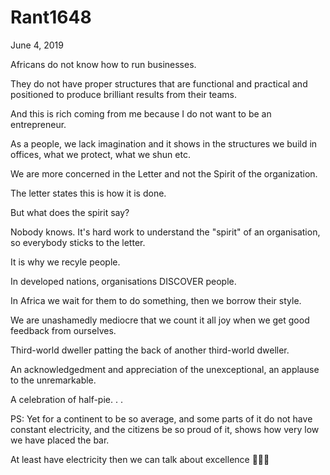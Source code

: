 # Rant1648


June 4, 2019

Africans do not know how to run businesses. 

They do not have proper structures that are functional and practical and positioned to produce brilliant results from their teams.

And this is rich coming from me because I do not want to be an entrepreneur. 

As a people, we lack imagination and it shows in the structures we build in offices, what we protect, what we shun etc.

We are more concerned in the Letter and not the Spirit of the organization. 

The letter states this is how it is done.

But what does the spirit say?

Nobody knows. It's hard work to understand the "spirit" of an organisation, so everybody sticks to the letter.

It is why we recyle people.

In developed nations, organisations DISCOVER people. 

In Africa we wait for them to do something, then we borrow their style. 

We are unashamedly mediocre that we count it all joy when we get good feedback from ourselves. 

Third-world dweller patting the back of another third-world dweller.

An acknowledgedment and appreciation of the unexceptional, an applause to the unremarkable. 

A celebration of half-pie.
.
.

PS:
Yet for a continent to be so average, and some parts of it do not have constant electricity, and the citizens be so proud of it, shows how very low we have placed the bar.

At least have electricity then we can talk about excellence 🤷🏽‍♀️
